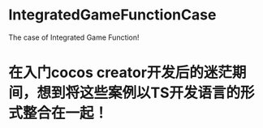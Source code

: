 # IntegratedGameFunctionCase
The  case  of  Integrated  Game  Function!
# 在入门cocos creator开发后的迷茫期间，想到将这些案例以TS开发语言的形式整合在一起！
